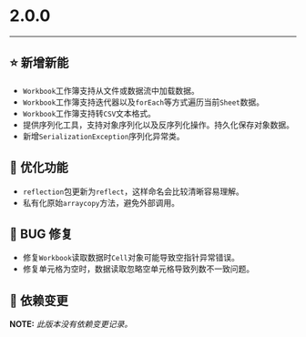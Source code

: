 # 2.0.0

---------------------

## ⭐ 新增新能

- `Workbook`工作簿支持从文件或数据流中加载数据。
- `Workbook`工作簿支持迭代器以及`forEach`等方式遍历当前`Sheet`数据。
- `Workbook`工作簿支持转`CSV`文本格式。
- 提供序列化工具，支持对象序列化以及反序列化操作。持久化保存对象数据。
- 新增`SerializationException`序列化异常类。

## 👻 优化功能

- `reflection`包更新为`reflect`，这样命名会比较清晰容易理解。
- 私有化原始`arraycopy`方法，避免外部调用。

## 🐞 BUG 修复

- 修复`Workbook`读取数据时`Cell`对象可能导致空指针异常错误。
- 修复单元格为空时，数据读取忽略空单元格导致列数不一致问题。

## 🔨 依赖变更

**NOTE:** *此版本没有依赖变更记录。*